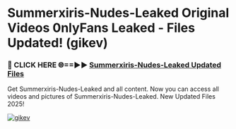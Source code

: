 # Summerxiris-Nudes-Leaked Original Videos 0nlyFans Leaked - Files Updated! (gikev)

<h3>🔴 CLICK HERE 🌐==►► <a href="https://tinyurl.com/5h6xmrr3" rel="nofollow">Summerxiris-Nudes-Leaked Updated Files</a></h3>

Get Summerxiris-Nudes-Leaked and all content. Now you can access all videos and pictures of Summerxiris-Nudes-Leaked. New Updated Files 2025!

[![gikev](https://i.imgur.com/KVD873Z.gif)](https://tinyurl.com/5h6xmrr3)
